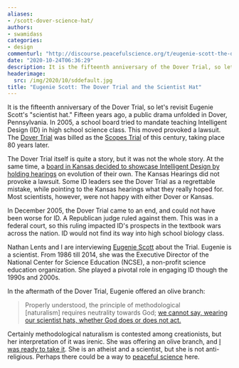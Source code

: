 ```yaml
---
aliases:
- /scott-dover-science-hat/
authors:
- swamidass
categories:
- design
commenturl: "http://discourse.peacefulscience.org/t/eugenie-scott-the-dover-trial-and-the-scientist-hat/12202"
date: "2020-10-24T06:36:29"
description: It is the fifteenth anniversary of the Dover Trial, so let's revisit Eugenie Scott's scientist hat.
headerimage:
  src: /img/2020/10/sddefault.jpg
title: "Eugenie Scott: The Dover Trial and the Scientist Hat"
---
```


It is the fifteenth anniversary of the Dover Trial, so let's revisit Eugenie Scott's "scientist hat." Fifteen years ago, a public drama unfolded in Dover, Pennsylvania. In 2005, a school board tried to mandate teaching Intelligent Design (ID) in high school science class. This moved provoked a lawsuit. The [Dover Trial](https://en.wikipedia.org/wiki/Kitzmiller_v._Dover_Area_School_District) was billed as the [Scopes Trial](https://en.wikipedia.org/wiki/Scopes_Trial) of this century, taking place 80 years later.

The Dover Trial itself is quite a story, but it was not the whole story. At the same time, a [board in Kansas decided to showcase Intelligent Design by holding hearings](https://en.wikipedia.org/wiki/Kansas_evolution_hearings) on evolution of their own. The Kansas Hearings did not provoke a lawsuit. Some ID leaders see the Dover Trial as a regrettable mistake, while pointing to the Kansas hearings what they really hoped for. Most scientists, however, were not happy with either Dover or Kansas.

In December 2005, the Dover Trial came to an end, and could not have been worse for ID. A Republican judge ruled against them. This was in a federal court, so this ruling impacted ID's prospects in the textbook wars across the nation. ID would not find its way into high school biology class.

Nathan Lents and I are interviewing [Eugenie Scott](https://en.wikipedia.org/wiki/Eugenie_Scott) about the Trial. Eugenie is a scientist. From 1986 till 2014, she was the Executive Director of the National Center for Science Education (NCSE), a non-profit science education organization. She played a pivotal role in engaging ID though the 1990s and 2000s.

In the aftermath of the Dover Trial, Eugenie offered an olive branch:

> Properly understood, the principle of methodological \[naturalism\] requires neutrality towards God; [we cannot say, wearing our scientist hats, whether God does or does not act.](https://ncse.ngo/science-and-religion-methodology-and-humanism-0)

Certainly methodological naturalism is contested among creationists, but her interpretation of it was irenic. She was offering an olive branch, and [I was ready to take it](http://peacefulscience.org/methodological-naturalism/). She is an atheist and a scientist, but she is not anti-religious. Perhaps there could be a way to [peaceful science](https://peacefulscience.org/mission-and-values/) here.
